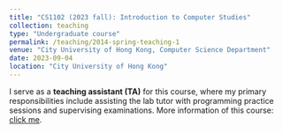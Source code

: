 ```yaml
---
title: "CS1102 (2023 fall): Introduction to Computer Studies"
collection: teaching
type: "Undergraduate course"
permalink: /teaching/2014-spring-teaching-1
venue: "City University of Hong Kong, Computer Science Department"
date: 2023-09-04
location: "City University of Hong Kong"
---
```

I serve as a **teaching assistant (TA)** for this course, where my primary responsibilities include assisting the lab tutor with programming practice sessions and supervising examinations.
More information of this course: [click me](https://www.cityu.edu.hk/catalogue/ug/current/course/CS1102.htm).
